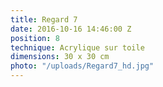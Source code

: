 ```yaml
---
title: Regard 7
date: 2016-10-16 14:46:00 Z
position: 8
technique: Acrylique sur toile
dimensions: 30 x 30 cm
photo: "/uploads/Regard7_hd.jpg"
---
```


